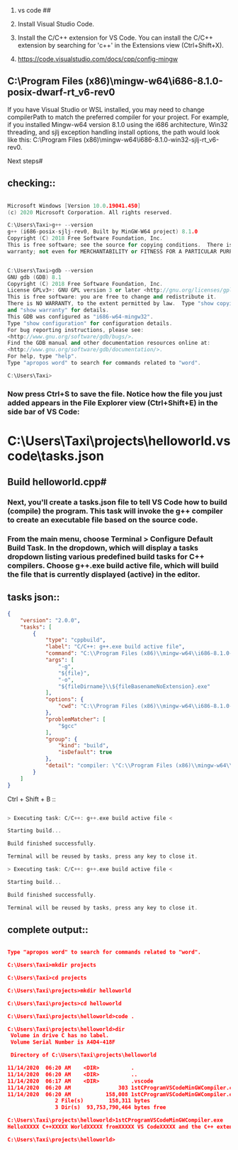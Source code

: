 


1. vs code ## 


1. Install Visual Studio Code.

2. Install the C/C++ extension for VS Code. You can install the C/C++ extension by searching for 'c++' in the Extensions view (Ctrl+Shift+X).



1. https://code.visualstudio.com/docs/cpp/config-mingw

## C:\Program Files (x86)\mingw-w64\i686-8.1.0-posix-dwarf-rt_v6-rev0

If you have Visual Studio or WSL installed, you may need to change compilerPath to match the preferred compiler for your project. For example, if you installed Mingw-w64 version 8.1.0 using the i686 architecture, Win32 threading, and sjlj exception handling install options, the path would look like this: C:\Program Files (x86)\mingw-w64\i686-8.1.0-win32-sjlj-rt_v6-rev0.

Next steps#


## checking::

```c++

Microsoft Windows [Version 10.0.19041.450]
(c) 2020 Microsoft Corporation. All rights reserved.

C:\Users\Taxi>g++ --version
g++ (i686-posix-sjlj-rev0, Built by MinGW-W64 project) 8.1.0
Copyright (C) 2018 Free Software Foundation, Inc.
This is free software; see the source for copying conditions.  There is NO
warranty; not even for MERCHANTABILITY or FITNESS FOR A PARTICULAR PURPOSE.


C:\Users\Taxi>gdb --version
GNU gdb (GDB) 8.1
Copyright (C) 2018 Free Software Foundation, Inc.
License GPLv3+: GNU GPL version 3 or later <http://gnu.org/licenses/gpl.html>
This is free software: you are free to change and redistribute it.
There is NO WARRANTY, to the extent permitted by law.  Type "show copying"
and "show warranty" for details.
This GDB was configured as "i686-w64-mingw32".
Type "show configuration" for configuration details.
For bug reporting instructions, please see:
<http://www.gnu.org/software/gdb/bugs/>.
Find the GDB manual and other documentation resources online at:
<http://www.gnu.org/software/gdb/documentation/>.
For help, type "help".
Type "apropos word" to search for commands related to "word".

C:\Users\Taxi>

```



### Now press Ctrl+S to save the file. Notice how the file you just added appears in the File Explorer view (Ctrl+Shift+E) in the side bar of VS Code:



# C:\Users\Taxi\projects\helloworld\.vscode\tasks.json



## Build helloworld.cpp#
### Next, you'll create a tasks.json file to tell VS Code how to build (compile) the program. This task will invoke the g++ compiler to create an executable file based on the source code.

### From the main menu, choose Terminal > Configure Default Build Task. In the dropdown, which will display a tasks dropdown listing various predefined build tasks for C++ compilers. Choose g++.exe build active file, which will build the file that is currently displayed (active) in the editor.


## tasks json::

```json
{
	"version": "2.0.0",
	"tasks": [
		{
			"type": "cppbuild",
			"label": "C/C++: g++.exe build active file",
			"command": "C:\\Program Files (x86)\\mingw-w64\\i686-8.1.0-posix-sjlj-rt_v6-rev0\\mingw32\\bin\\g++.exe",
			"args": [
				"-g",
				"${file}",
				"-o",
				"${fileDirname}\\${fileBasenameNoExtension}.exe"
			],
			"options": {
				"cwd": "C:\\Program Files (x86)\\mingw-w64\\i686-8.1.0-posix-sjlj-rt_v6-rev0\\mingw32\\bin"
			},
			"problemMatcher": [
				"$gcc"
			],
			"group": {
				"kind": "build",
				"isDefault": true
			},
			"detail": "compiler: \"C:\\Program Files (x86)\\mingw-w64\\i686-8.1.0-posix-sjlj-rt_v6-rev0\\mingw32\\bin\\g++.exe\""
		}
	]
}
```


Ctrl + Shift + B ::

```c++

> Executing task: C/C++: g++.exe build active file <

Starting build...

Build finished successfully.

Terminal will be reused by tasks, press any key to close it.

> Executing task: C/C++: g++.exe build active file <

Starting build...

Build finished successfully.

Terminal will be reused by tasks, press any key to close it.
```

## complete output::

```json

Type "apropos word" to search for commands related to "word".

C:\Users\Taxi>mkdir projects

C:\Users\Taxi>cd projects

C:\Users\Taxi\projects>mkdir helloworld

C:\Users\Taxi\projects>cd helloworld

C:\Users\Taxi\projects\helloworld>code .

C:\Users\Taxi\projects\helloworld>dir
 Volume in drive C has no label.
 Volume Serial Number is A4D4-418F

 Directory of C:\Users\Taxi\projects\helloworld

11/14/2020  06:20 AM    <DIR>          .
11/14/2020  06:20 AM    <DIR>          ..
11/14/2020  06:17 AM    <DIR>          .vscode
11/14/2020  06:20 AM               303 1stCProgramVSCodeMinGWCompiler.cpp
11/14/2020  06:20 AM           158,008 1stCProgramVSCodeMinGWCompiler.exe
               2 File(s)        158,311 bytes
               3 Dir(s)  93,753,790,464 bytes free

C:\Users\Taxi\projects\helloworld>1stCProgramVSCodeMinGWCompiler.exe
HelloXXXXX C++XXXXX WorldXXXXX fromXXXXX VS CodeXXXXX and the C++ extension!XXXXX

C:\Users\Taxi\projects\helloworld>
```